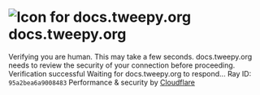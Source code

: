 # ![Icon for docs.tweepy.org](https://docs.tweepy.org/favicon.ico)docs.tweepy.org
Verifying you are human. This may take a few seconds.
docs.tweepy.org needs to review the security of your connection before proceeding.
Verification successful
Waiting for docs.tweepy.org to respond...
Ray ID: `95a2bea6a9008483`
Performance & security by [Cloudflare](https://www.cloudflare.com?utm_source=challenge&utm_campaign=m)
